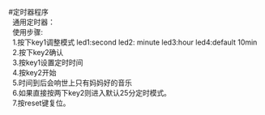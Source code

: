 #定时器程序<br> 
通用定时器：<br> 
使用步骤:<br> 
1.按下key1调整模式 led1:second led2: minute led3:hour led4:default 10min<br> 
2.按下key2确认<br> 
3.按key1设置定时时间<br> 
4.按key2开始<br> 
5.时间到后会响世上只有妈妈好的音乐<br> 
6.如果直接按两下key2则进入默认25分定时模式。<br> 
7.按reset键复位。<br> 
